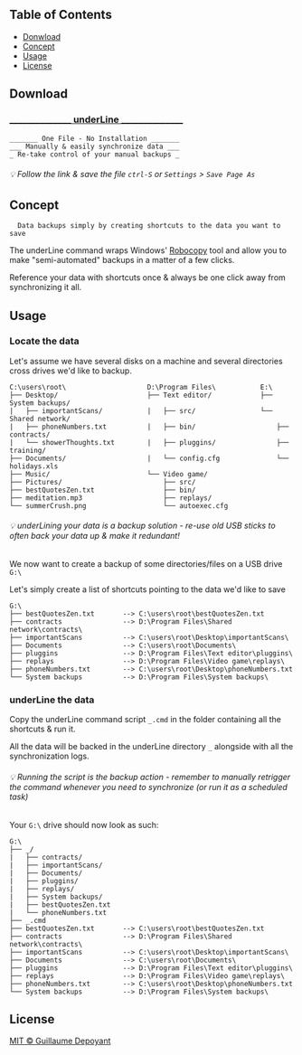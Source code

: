 ## Table of Contents
- [Donwload](#download)
- [Concept](#concept)
- [Usage](#usage)
- [License](#license)

## Download
### [______________ underLine ______________](https://raw.githubusercontent.com/gdepoyant/underline/main/_.cmd)
```
_______ One File - No Installation _______
___ Manually & easily synchronize data ___
_ Re-take control of your manual backups _
```
###### :bulb: Follow the link & save the file  `ctrl-S` or `Settings` > `Save Page As`

## Concept
```
  Data backups simply by creating shortcuts to the data you want to save
```
  The underLine command wraps Windows' [Robocopy](https://docs.microsoft.com/en-us/windows-server/administration/windows-commands/robocopy) tool and allow you to make "semi-automated" backups in a matter of a few clicks.
  
  Reference your data with shortcuts once & always be one click away from synchronizing it all.

## Usage
### Locate the data
  Let's assume we have several disks on a machine and several directories cross drives we'd like to backup.

```
C:\users\root\                    D:\Program Files\           E:\
├── Desktop/                      ├── Text editor/            ├── System backups/
|   ├── importantScans/           |   ├── src/                └── Shared network/
|   ├── phoneNumbers.txt          |   ├── bin/                    ├── contracts/
|   └── showerThoughts.txt        |   ├── pluggins/               ├── training/
├── Documents/                    |   └── config.cfg              └── holidays.xls
├── Music/                        └── Video game/
├── Pictures/                         ├── src/
├── bestQuotesZen.txt                 ├── bin/
├── meditation.mp3                    ├── replays/
└── summerCrush.png                   └── autoexec.cfg
```

###### :bulb: underLining your data is a backup solution - re-use old USB sticks to often back your data up & make it redundant!

We now want to create a backup of some directories/files on a USB drive `G:\`

Let's simply create a list of shortcuts pointing to the data we'd like to save

```
G:\
├── bestQuotesZen.txt       --> C:\users\root\bestQuotesZen.txt
├── contracts               --> D:\Program Files\Shared network\contracts\
├── importantScans          --> C:\users\root\Desktop\importantScans\
├── Documents               --> C:\users\root\Documents\
├── pluggins                --> D:\Program Files\Text editor\pluggins\
├── replays                 --> D:\Program Files\Video game\replays\
├── phoneNumbers.txt        --> C:\users\root\Desktop\phoneNumbers.txt
└── System backups          --> D:\Program Files\System backups\
```

### underLine the data
Copy the underLine command script `_.cmd` in the folder containing all the shortcuts & run it.

All the data will be backed in the underLine directory `_` alongside with all the synchronization logs.

###### :bulb: Running the script is the backup action - remember to manually retrigger the command whenever you need to synchronize (or run it as a scheduled task)

Your `G:\` drive should now look as such:

```
G:\
├── _/
|   ├── contracts/
|   ├── importantScans/
|   ├── Documents/
|   ├── pluggins/
|   ├── replays/
|   ├── System backups/
|   ├── bestQuotesZen.txt
|   └── phoneNumbers.txt
├── _.cmd
├── bestQuotesZen.txt       --> C:\users\root\bestQuotesZen.txt
├── contracts               --> D:\Program Files\Shared network\contracts\
├── importantScans          --> C:\users\root\Desktop\importantScans\
├── Documents               --> C:\users\root\Documents\
├── pluggins                --> D:\Program Files\Text editor\pluggins\
├── replays                 --> D:\Program Files\Video game\replays\
├── phoneNumbers.txt        --> C:\users\root\Desktop\phoneNumbers.txt
└── System backups          --> D:\Program Files\System backups\
```
## License

[MIT © Guillaume Depoyant](LICENSE)
